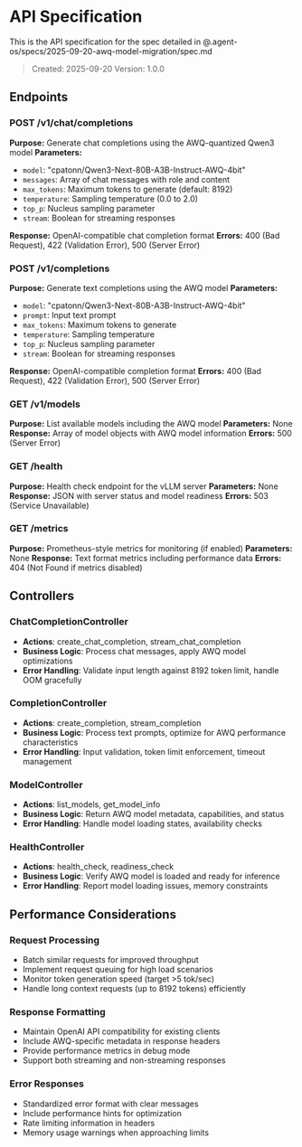 # API Specification

This is the API specification for the spec detailed in @.agent-os/specs/2025-09-20-awq-model-migration/spec.md

> Created: 2025-09-20
> Version: 1.0.0

## Endpoints

### POST /v1/chat/completions

**Purpose:** Generate chat completions using the AWQ-quantized Qwen3 model
**Parameters:**
- `model`: "cpatonn/Qwen3-Next-80B-A3B-Instruct-AWQ-4bit"
- `messages`: Array of chat messages with role and content
- `max_tokens`: Maximum tokens to generate (default: 8192)
- `temperature`: Sampling temperature (0.0 to 2.0)
- `top_p`: Nucleus sampling parameter
- `stream`: Boolean for streaming responses

**Response:** OpenAI-compatible chat completion format
**Errors:** 400 (Bad Request), 422 (Validation Error), 500 (Server Error)

### POST /v1/completions

**Purpose:** Generate text completions using the AWQ model
**Parameters:**
- `model`: "cpatonn/Qwen3-Next-80B-A3B-Instruct-AWQ-4bit"
- `prompt`: Input text prompt
- `max_tokens`: Maximum tokens to generate
- `temperature`: Sampling temperature
- `top_p`: Nucleus sampling parameter
- `stream`: Boolean for streaming responses

**Response:** OpenAI-compatible completion format
**Errors:** 400 (Bad Request), 422 (Validation Error), 500 (Server Error)

### GET /v1/models

**Purpose:** List available models including the AWQ model
**Parameters:** None
**Response:** Array of model objects with AWQ model information
**Errors:** 500 (Server Error)

### GET /health

**Purpose:** Health check endpoint for the vLLM server
**Parameters:** None
**Response:** JSON with server status and model readiness
**Errors:** 503 (Service Unavailable)

### GET /metrics

**Purpose:** Prometheus-style metrics for monitoring (if enabled)
**Parameters:** None
**Response:** Text format metrics including performance data
**Errors:** 404 (Not Found if metrics disabled)

## Controllers

### ChatCompletionController
- **Actions**: create_chat_completion, stream_chat_completion
- **Business Logic**: Process chat messages, apply AWQ model optimizations
- **Error Handling**: Validate input length against 8192 token limit, handle OOM gracefully

### CompletionController
- **Actions**: create_completion, stream_completion
- **Business Logic**: Process text prompts, optimize for AWQ performance characteristics
- **Error Handling**: Input validation, token limit enforcement, timeout management

### ModelController
- **Actions**: list_models, get_model_info
- **Business Logic**: Return AWQ model metadata, capabilities, and status
- **Error Handling**: Handle model loading states, availability checks

### HealthController
- **Actions**: health_check, readiness_check
- **Business Logic**: Verify AWQ model is loaded and ready for inference
- **Error Handling**: Report model loading issues, memory constraints

## Performance Considerations

### Request Processing
- Batch similar requests for improved throughput
- Implement request queuing for high load scenarios
- Monitor token generation speed (target >5 tok/sec)
- Handle long context requests (up to 8192 tokens) efficiently

### Response Formatting
- Maintain OpenAI API compatibility for existing clients
- Include AWQ-specific metadata in response headers
- Provide performance metrics in debug mode
- Support both streaming and non-streaming responses

### Error Responses
- Standardized error format with clear messages
- Include performance hints for optimization
- Rate limiting information in headers
- Memory usage warnings when approaching limits